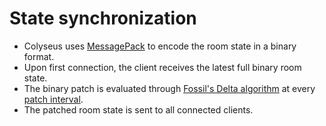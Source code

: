 # State synchronization

- Colyseus uses [MessagePack](https://msgpack.org/) to encode the room state in a binary format.
- Upon first connection, the client receives the latest full binary room state.
- The binary patch is evaluated through [Fossil's Delta algorithm](http://fossil-scm.org/xfer/doc/trunk/www/delta_format.wiki) at every [patch interval](api-room/#setpatchrate-milliseconds).
- The patched room state is sent to all connected clients.
